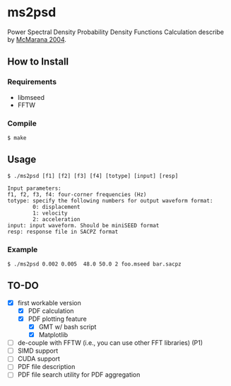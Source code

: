 # ms2psd
Power Spectral Density Probability Density Functions Calculation
describe by [McMarana 2004](https://pubs.usgs.gov/of/2005/1438/).

## How to Install
### Requirements
- libmseed
- FFTW

### Compile
```
$ make
```

## Usage
```
$ ./ms2psd [f1] [f2] [f3] [f4] [totype] [input] [resp]

Input parameters:
f1, f2, f3, f4: four-corner frequencies (Hz)
totype: specify the following numbers for output waveform format:
        0: displacement
        1: velocity
        2: acceleration
input: input waveform. Should be miniSEED format
resp: response file in SACPZ format
```

### Example

```
$ ./ms2psd 0.002 0.005  48.0 50.0 2 foo.mseed bar.sacpz
```

## TO-DO
- [x] first workable version
    - [x] PDF calculation
    - [x] PDF plotting feature
        - [x] GMT w/ bash script
        - [x] Matplotlib
- [ ] de-couple with FFTW (i.e., you can use other FFT libraries) (P1)
- [ ] SIMD support
- [ ] CUDA support
- [ ] PDF file description
- [ ] PDF file search utility for PDF aggregation
